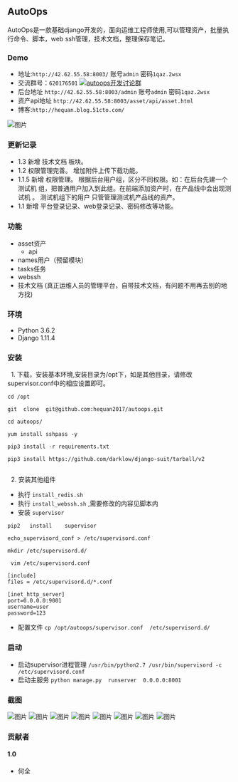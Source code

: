 ## AutoOps

AutoOps是一款基础django开发的，面向运维工程师使用,可以管理资产，批量执行命令、脚本，web ssh管理，技术文档，整理保存笔记。


###  Demo

  -  地址:`http://42.62.55.58:8003/`    账号`admin`   密码`1qaz.2wsx`
  -  交流群号：`620176501`     <a target="_blank" href="//shang.qq.com/wpa/qunwpa?idkey=bbe5716e8bd2075cb27029bd5dd97e22fc4d83c0f61291f47ed3ed6a4195b024"><img border="0" src="https://github.com/hequan2017/cmdb/blob/master/static/img/group.png"  alt="autoops开发讨论群" title="autoops开发讨论群"></a>
  -  后台地址 `http://42.62.55.58:8003/admin`  账号`admin`   密码`1qaz.2wsx`
  -  资产api地址 `http://42.62.55.58:8003/asset/api/asset.html`
  -  博客:`http://hequan.blog.51cto.com/`   
  
  
![图片](https://github.com/hequan2017/autoops/blob/master/static/demo/autuops.png)  



### 更新记录

  -  1.3    新增 技术文档 板块。
  -  1.2    权限管理完善。 增加附件上传下载功能。
  -  1.1.5  新增 权限管理。 根据后台用户组，区分不同权限。如：在后台先建一个 测试机 组，把普通用户加入到此组。在前端添加资产时，在产品线中会出现测试机 。 测试机组下的用户 只管管理测试机产品线的资产。             
  -  1.1    新增 平台登录记录、web登录记录、密码修改等功能。


###  功能
  - asset资产
    - api
  - names用户（预留模块）
  - tasks任务
  - webssh
  - 技术文档 (真正运维人员的管理平台，自带技术文档，有问题不用再去别的地方找)

### 环境
   * Python 3.6.2 
   * Django 1.11.4
   
### 安装 
   1. 下载，安装基本环境,安装目录为/opt下，如是其他目录，请修改supervisor.conf中的相应设置即可。
 ```
 cd /opt
 
git  clone  git@github.com:hequan2017/autoops.git

cd autoops/

yum install sshpass -y

pip3 install -r requirements.txt     

pip3 install https://github.com/darklow/django-suit/tarball/v2


```
   2. 安装其他组件
 
 * 执行 `install_redis.sh` 
 * 执行 `install_webssh.sh` ,需要修改的内容见脚本内
 * 安装 `supervisor  `
 
  ```
 pip2   install    supervisor   
 
 echo_supervisord_conf > /etc/supervisord.conf 
 
 mkdir /etc/supervisord.d/
  ``` 
  
``` 
 vim /etc/supervisord.conf
 
[include]
files = /etc/supervisord.d/*.conf

[inet_http_server] 
port=0.0.0.0:9001 
username=user
password=123
``` 
 * 配置文件  `cp /opt/autoops/supervisor.conf  /etc/supervisord.d/`
 

### 启动

  * 启动supervisor进程管理  `/usr/bin/python2.7 /usr/bin/supervisord -c /etc/supervisord.conf`
  * 启动主服务     `python manage.py  runserver  0.0.0.0:8001`    

### 截图
![图片](https://github.com/hequan2017/autoops/blob/master/static/demo/1.png)
![图片](https://github.com/hequan2017/autoops/blob/master/static/demo/2.png)
![图片](https://github.com/hequan2017/autoops/blob/master/static/demo/3.png)
![图片](https://github.com/hequan2017/autoops/blob/master/static/demo/4.png)
![图片](https://github.com/hequan2017/autoops/blob/master/static/demo/5.png)
![图片](https://github.com/hequan2017/autoops/blob/master/static/demo/6.png)
![图片](https://github.com/hequan2017/autoops/blob/master/static/demo/7.png)
![图片](https://github.com/hequan2017/autoops/blob/master/static/demo/8.png)



### 贡献者


#### 1.0
- 何全
